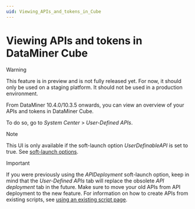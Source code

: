 ```yaml
---
uid: Viewing_APIs_and_tokens_in_Cube
---
```


# Viewing APIs and tokens in DataMiner Cube

> [!WARNING]
> This feature is in preview and is not fully released yet. For now, it should only be used on a staging platform. It should not be used in a production environment.

From DataMiner 10.4.0/10.3.5 onwards, you can view an overview of your APIs and tokens in DataMiner Cube.

To do so, go to *System Center* > *User-Defined APIs*.

> [!NOTE]
> This UI is only available if the soft-launch option *UserDefinableAPI* is set to true. See [soft-launch options](xref:SoftLaunchOptions).

> [!IMPORTANT]
> If you were previously using the *APIDeployment* soft-launch option, keep in mind that the *User-Defined APIs* tab will replace the obsolete *API deployment* tab in the future. Make sure to move your old APIs from API deployment to the new feature. For information on how to create APIs from existing scripts, see [using an existing script page](xref:UD_APIs_Using_existing_scripts).
